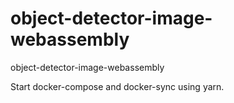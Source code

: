 # object-detector-image-webassembly
object-detector-image-webassembly

Start docker-compose and docker-sync using yarn. 